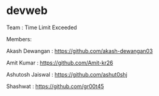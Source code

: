 # devweb

Team : Time Limit Exceeded

Members:

  Akash Dewangan   : https://github.com/akash-dewangan03  
  
  Amit Kumar       : https://github.com/Amit-kr26
  
  Ashutosh Jaiswal : https://github.com/ashut0shj
  
  Shashwat         : https://github.com/gr00t45
  
  
 
